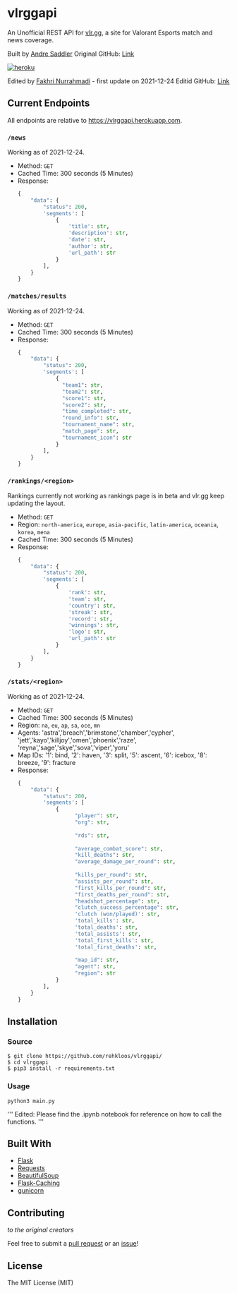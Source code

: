 # vlrggapi

An Unofficial REST API for [vlr.gg](https://www.vlr.gg/), a site for Valorant Esports match and news coverage.

Built by [Andre Saddler](https://github.com/rehkloos/)
Original GitHub: [Link](https://github.com/axsddlr/vlrggapi)

[![heroku](https://www.herokucdn.com/deploy/button.png)](https://heroku.com/deploy)

Edited by [Fakhri Nurrahmadi](https://github.com/fnurrahmadi) - first update on 2021-12-24
Editid GitHub: [Link](https://github.com/fnurrahmadi/data-science-portfolio/tree/main/vlrgg%20Unofficial%20REST%20API%20-%20updated)

## Current Endpoints

All endpoints are relative to https://vlrggapi.herokuapp.com.

### `/news`

Working as of 2021-12-24.

- Method: `GET`
- Cached Time: 300 seconds (5 Minutes)
- Response:
  ```python
  {
      "data": {
          "status": 200,
          'segments': [
              {
                  'title': str,
                  'description': str,
                  'date': str,
                  'author': str,
                  'url_path': str
              }
          ],
      }
  }
  ```

### `/matches/results`

Working as of 2021-12-24.

- Method: `GET`
- Cached Time: 300 seconds (5 Minutes)
- Response:
  ```python
  {
      "data": {
          "status": 200,
          'segments': [
              {
                "team1": str,
                "team2": str,
                "score1": str,
                "score2": str,
                "time_completed": str,
                "round_info": str,
                "tournament_name": str,
                "match_page": str,
                "tournament_icon": str
              }
          ],
      }
  }
  ```

### `/rankings/<region>`

Rankings currently not working as rankings page is in beta and vlr.gg keep updating the layout.

- Method: `GET`
- Region: `north-america`, `europe`, `asia-pacific`, `latin-america`, `oceania`, `korea`, `mena`
- Cached Time: 300 seconds (5 Minutes)
- Response:
  ```python
  {
      "data": {
          "status": 200,
          'segments': [
              {
                  'rank': str,
                  'team': str,
                  'country': str,
                  'streak': str,
                  'record': str,
                  'winnings': str,
                  'logo': str,
                  'url_path': str
              }
          ],
      }
  }
  ```

### `/stats/<region>`

Working as of 2021-12-24.

- Method: `GET`
- Cached Time: 300 seconds (5 Minutes)
- Region: `na`, `eu`, `ap`, `sa`, `oce`, `mn`
- Agents: 'astra','breach','brimstone','chamber','cypher',
         'jett','kayo','killjoy','omen','phoenix','raze',
         'reyna','sage','skye','sova','viper','yoru'
- Map IDs: '1': bind, '2': haven, '3': split, '5': ascent, '6': icebox, '8': breeze, '9': fracture
- Response: 
  ```python
  {
      "data": {
          "status": 200,
          'segments': [
              {
                    "player": str,
                    "org": str,
                    
                    "rds": str,
                    
                    "average_combat_score": str,
                    "kill_deaths": str,
                    "average_damage_per_round": str,
                    
                    "kills_per_round": str,
                    "assists_per_round": str,
                    "first_kills_per_round": str,
                    "first_deaths_per_round": str,
                    "headshot_percentage": str,
                    "clutch_success_percentage": str,
                    'clutch (won/played)': str,
                    'total_kills': str,
                    'total_deaths': str,
                    'total_assists': str,
                    'total_first_kills': str,
                    'total_first_deaths': str,
                    
                    "map_id": str,
                    "agent": str,
                    "region": str
              }
          ],
      }
  }
  ```

## Installation

### Source

```
$ git clone https://github.com/rehkloos/vlrggapi/
$ cd vlrggapi
$ pip3 install -r requirements.txt
```

### Usage

```
python3 main.py
```

'''
Edited: Please find the .ipynb notebook for reference on how to call the functions.
'''

## Built With

- [Flask](https://flask.palletsprojects.com/en/1.1.x/)
- [Requests](https://requests.readthedocs.io/en/master/)
- [BeautifulSoup](https://www.crummy.com/software/BeautifulSoup/)
- [Flask-Caching](https://github.com/sh4nks/flask-caching)
- [gunicorn](https://gunicorn.org/)

## Contributing

*to the original creators*

Feel free to submit a [pull request](https://github.com/rehkloos/vlrggapi/pull/new/master) or an [issue](https://github.com/rehkloos/vlrggapi/issues/new)!

## License

The MIT License (MIT)

